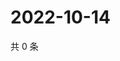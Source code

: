 # 2022-10-14

共 0 条

<!-- BEGIN WEIBO -->
<!-- 最后更新时间 Fri Oct 14 2022 21:57:32 GMT+0800 (China Standard Time) -->

<!-- END WEIBO -->
